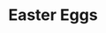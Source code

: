 ---
title: Easter Eggs
sku: 010
price: 350
tags:
  - April
  - Easter
  - Grocery
start_date: 2019-04-01 00:00:00
stop_date: 2019-04-21 00:00:00
youtube_video_id:
---